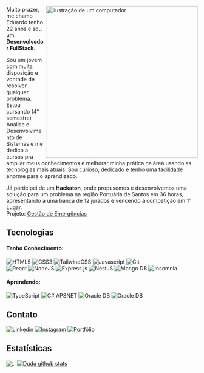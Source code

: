 <div style="width: 100%;">
<img src="https://ik.imagekit.io/duduzinvdlk/perfil/pc.png?updatedAt=1704672958630" alt="ilustração de um computador" min-width="400px" max-width="400px" width="400px" align="right">

<p align="left"> 
Muito prazer, me chamo Eduardo tenho 22 anos e sou um <strong>Desenvolvedor FullStack</strong>.

Sou um jovem com muita disposição e vontade de resolver qualquer problema. Estou cursando (4° semestre) Analise e Desenvolvimento de Sistemas e me dedico a cursos pra ampliar meus conhecimentos e melhorar minha prática na área usando as tecnologias mais atuais. Sou curioso, dedicado e tenho uma facilidade enorme para o aprendizado.

Já participei de um <strong>Hackaton</strong>, onde propusemos e desenvolvemos uma solução para um problema na região Portuária de Santos em 36 horas, apresentando a uma banca de 12 jurados e vencendo a competição em 1° Lugar. 
<br>
Projeto: [Gestão de Emergências](https://www.linkedin.com/posts/abtra_euapoioportohacksts-abtra-camps-activity-7140795969264168960-gvM9?utm_source=share&utm_medium=member_desktop)
<br>

## Tecnologias

#### Tenho Conhecimento:
![HTML5](https://img.shields.io/badge/html5-%23E34F26.svg?style=for-the-badge&logo=html5&logoColor=white)
![CSS3](https://img.shields.io/badge/css3-%231572B6.svg?style=for-the-badge&logo=css3&logoColor=white)
![TailwindCSS](https://img.shields.io/badge/tailwindcss-%2338B2AC.svg?style=for-the-badge&logo=tailwind-css&logoColor=white)
![Javascript](https://img.shields.io/badge/javascript-%23F7DF1E.svg?style=for-the-badge&logo=javascript&logoColor=000)
![Git](https://img.shields.io/badge/git-%23F05033.svg?style=for-the-badge&logo=git&logoColor=white)
</br>
![React](https://img.shields.io/badge/react-%2320232a.svg?style=for-the-badge&logo=react&logoColor=%2361DAFB)
![NodeJS](https://img.shields.io/badge/node.js-6DA55F?style=for-the-badge&logo=node.js&logoColor=white)
![Express.js](https://img.shields.io/badge/express.js-%23404d59.svg?style=for-the-badge&logo=express&logoColor=%2361DAFB)
![NestJS](https://img.shields.io/badge/nestjs-%23E0234E.svg?style=for-the-badge&logo=nestjs&logoColor=white)
![Mongo DB](https://img.shields.io/badge/mongodb-%2347A248.svg?style=for-the-badge&logo=mongodb&logoColor=%2361DAFB)
![Insomnia](https://img.shields.io/badge/Insomnia-black?style=for-the-badge&logo=insomnia&logoColor=5849BE)
</br>
#### Aprendendo:
![TypeScript](https://img.shields.io/badge/typescript-%23007ACC.svg?style=for-the-badge&logo=typescript&logoColor=white)
![C# APSNET](https://img.shields.io/badge/csharp-%23512BD4.svg?style=for-the-badge&logo=csharp&logoColor=white)
![Oracle DB](https://img.shields.io/badge/oracle-%23F80000.svg?style=for-the-badge&logo=oracle&logoColor=white)
![Oracle DB](https://img.shields.io/badge/postman-%23FF6C37.svg?style=for-the-badge&logo=postman&logoColor=white)

## Contato
[![Linkedin](https://img.shields.io/badge/linkedin-%230077B5.svg?style=for-the-badge&logo=linkedin&logoColor=white)](https://www.linkedin.com/in/dudu-arsenal/)
[![Instagram](https://img.shields.io/badge/Instagram-%23E4405F.svg?style=for-the-badge&logo=Instagram&logoColor=white)](https://www.instagram.com/eduardo.s.s13/)
[![Portfólio](https://img.shields.io/badge/PORTF%C3%93LIO-000000.svg?style=for-the-badge&logo=codersrank&logoColor=FFF)](https://portfoliodudu.vercel.app)
<br>

## Estatísticas
<a href="https://github.com/duduarsenal">
  <img align="center" src="https://github-readme-stats.vercel.app/api/top-langs/?username=duduarsenal&theme=dark&hide_langs_below=1" />
</a>
&nbsp;
<a href="https://github.com/duduarsenal">
  <img align="center" src="https://github-readme-stats.vercel.app/api?username=duduarsenal&show_icons=true&theme=dark&line_height=27" alt="Dudu github stats"/>
</a>
